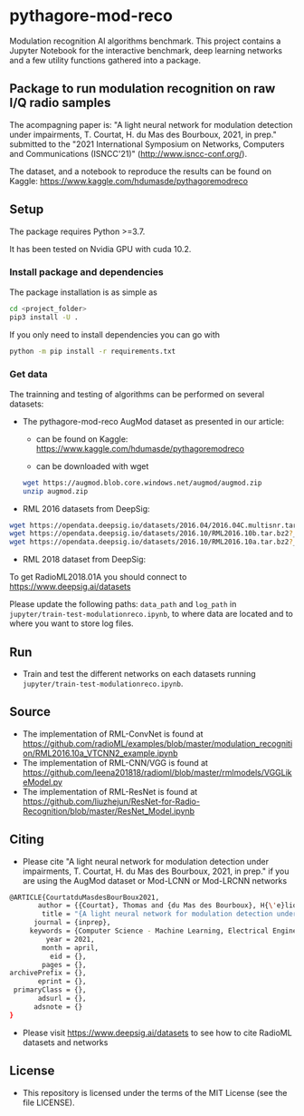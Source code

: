 # pythagore-mod-reco
Modulation recognition AI algorithms benchmark.
This project contains a Jupyter Notebook for the interactive benchmark, deep learning networks and a few utility functions gathered into a package.

## Package to run modulation recognition on raw I/Q radio samples

The acompagning paper is: "A light neural network for modulation detection under impairments, T. Courtat, H. du Mas des Bourboux, 2021, in prep."
submitted to the "2021 International Symposium on Networks, Computers and Communications (ISNCC'21)"
(http://www.isncc-conf.org/).

The dataset, and a notebook to reproduce the results can be found on Kaggle: https://www.kaggle.com/hdumasde/pythagoremodreco

## Setup
The package requires Python >=3.7.

It has been tested on Nvidia GPU with cuda 10.2.

### Install package and dependencies

The package installation is as simple as
```bash
cd <project_folder>
pip3 install -U .
```

If you only need to install dependencies you can go with
```bash
python -m pip install -r requirements.txt
```

### Get data
The trainning and testing of algorithms can be performed on several datasets:

- The pythagore-mod-reco AugMod dataset as presented in our article:

    - can be found on Kaggle: https://www.kaggle.com/hdumasde/pythagoremodreco

    - can be downloaded with wget
	```bash
	wget https://augmod.blob.core.windows.net/augmod/augmod.zip
	unzip augmod.zip
	```

- RML 2016 datasets from DeepSig:
```bash
wget https://opendata.deepsig.io/datasets/2016.04/2016.04C.multisnr.tar.bz2?__hstc=233546881.9c91e0549f9b6bfce6708a49c211c1c9.1614872457734.1614872457734.1614872457734.1&__hssc=233546881.1.1614872457735&__hsfp=1843090487
wget https://opendata.deepsig.io/datasets/2016.10/RML2016.10b.tar.bz2?__hstc=233546881.9c91e0549f9b6bfce6708a49c211c1c9.1614872457734.1614872457734.1614872457734.1&__hssc=233546881.1.1614872457735&__hsfp=1843090487
wget https://opendata.deepsig.io/datasets/2016.10/RML2016.10a.tar.bz2?__hstc=233546881.9c91e0549f9b6bfce6708a49c211c1c9.1614872457734.1614872457734.1614872457734.1&__hssc=233546881.1.1614872457735&__hsfp=1843090487
```

- RML 2018 dataset from DeepSig:

To get RadioML2018.01A  you should connect to https://www.deepsig.ai/datasets

Please update the following paths: `data_path` and `log_path` in `jupyter/train-test-modulationreco.ipynb`, to where data are located and to where you want to store log files.

## Run

- Train and test the different networks on each datasets running `jupyter/train-test-modulationreco.ipynb`.

## Source

- The implementation of RML-ConvNet is found at https://github.com/radioML/examples/blob/master/modulation_recognition/RML2016.10a_VTCNN2_example.ipynb
- The implementation of RML-CNN/VGG is found at https://github.com/leena201818/radioml/blob/master/rmlmodels/VGGLikeModel.py
- The implementation of RML-ResNet is found at https://github.com/liuzhejun/ResNet-for-Radio-Recognition/blob/master/ResNet_Model.ipynb

## Citing

- Please cite "A light neural network for modulation detection under impairments, T. Courtat, H. du Mas des Bourboux, 2021, in prep."
if you are using the AugMod dataset or Mod-LCNN or Mod-LRCNN networks
```bash
@ARTICLE{CourtatduMasdesBourBoux2021,
       author = {{Courtat}, Thomas and {du Mas des Bourboux}, H{\'e}lion},
        title = "{A light neural network for modulation detection under impairments}",
      journal = {inprep},
     keywords = {Computer Science - Machine Learning, Electrical Engineering and Systems Science - Signal Processing, Statistics - Machine Learning},
         year = 2021,
        month = april,
          eid = {},
        pages = {},
archivePrefix = {},
       eprint = {},
 primaryClass = {},
       adsurl = {},
      adsnote = {}
}
```
- Please visit https://www.deepsig.ai/datasets to see how to cite RadioML datasets and networks

## License

- This repository is licensed under the terms of the MIT License (see the file LICENSE).
